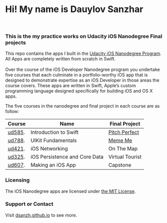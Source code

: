 # Hi! My name is Dauylov Sanzhar
<br>
<h3>This is the my practice works on Udacity iOS Nanodegree Final projects</h3>

This repo contains the apps I built in the [Udacity iOS Nanodegree Program](https://www.udacity.com/course/ios-developer-nanodegree--nd003). All Apps are completely written from scratch in Swift.
<br/> 
<br/>
Over the course of the iOS Developer Nanodegree program you undertake five courses that each culminate in a portfolio-worthy iOS app that is designed to demonstrate expertise as an iOS Developer in those areas the course covers. These apps are written in Swift, Apple’s custom programming language designed specifically for building iOS and OS X apps. 

The five courses in the nanodegree and final project in each course are as follow:

Course  | Name | Final Project
------------- | ------------- | -------------
[ud585](https://www.udacity.com/course/intro-to-ios-app-development-with-swift--ud585). | Introduction to Swift | [Pitch Perfect](https://github.com/DSanzh/ios_nanodegree/tree/master/1_ud585_Intro_to_Swift/PitchPerfect)
[ud788](https://www.udacity.com/course/uikit-fundamentals--ud788). | UIKit Fundamentals | [Meme Me](https://github.com/DSanzh/ios_nanodegree/tree/master/2_ud788_UIKit_Fundamentals/Mememe)
[ud421](https://www.udacity.com/course/ios-networking-with-swift--ud421). | iOS Networking | On The Map
[ud325](https://www.udacity.com/course/ios-persistence-and-core-data--ud325). | iOS Persistence and Core Data | Virtual Tourist
[ud607](https://www.udacity.com/course/how-to-make-an-ios-app--ud607). | Making an iOS App | Capstone

### Licensing
The iOS Nanodegree apps are licensed under [the MIT License](https://github.com/DSanzh/ios_nanodegree/blob/master/LICENSE).

### Support or Contact
Visit [dsanzh.github.io](http://dsanzh.github.io) to see more.
